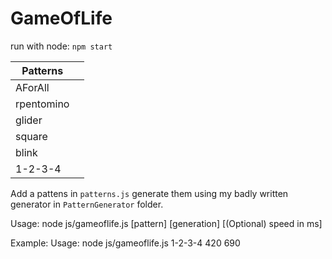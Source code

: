# GameOfLife

run with node:
``npm start``

| Patterns |  |
|--|--|
| AForAll |  |
| rpentomino|  |
| glider|  |
| square|  |
| blink|  |
| 1-2-3-4|  |


Add a pattens in ``patterns.js`` generate them using my badly written generator in ``PatternGenerator`` folder.

Usage: node js/gameoflife.js [pattern] [generation] [(Optional) speed in ms]

Example: Usage: node js/gameoflife.js 1-2-3-4 420 690
